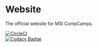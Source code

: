# Website
The official website for MSI CompCamps.

[![CircleCI](https://circleci.com/gh/CompCamps/Website/tree/master.svg?style=svg)](https://circleci.com/gh/CompCamps/Website/tree/master)  
[![Codacy Badge](https://api.codacy.com/project/badge/Grade/149361ead11842a793ee786ee5db66ea)](https://www.codacy.com/app/CompCamps/Website?utm_source=github.com&amp;utm_medium=referral&amp;utm_content=CompCamps/Website&amp;utm_campaign=Badge_Grade)
